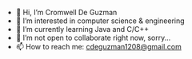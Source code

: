 - 👋 Hi, I’m Cromwell De Guzman
- 👀 I’m interested in computer science & engineering
- 🌱 I’m currently learning Java and C/C++
- 💞️ I’m not open to collaborate right now, sorry...
- 📫 How to reach me: cdeguzman1208@gmail.com

<!---
cdeguzman1208/cdeguzman1208 is a ✨ special ✨ repository because its `README.md` (this file) appears on your GitHub profile.
You can click the Preview link to take a look at your changes.
--->

